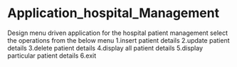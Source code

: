 # Application_hospital_Management
Design menu driven application for the hospital patient management
select the operations from the below menu
1.insert patient details
2.update patient details
3.delete patient details
4.display all patient details
5.display particular patient details
6.exit
